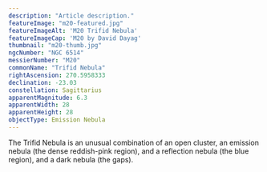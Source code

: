 ```yaml
---
description: "Article description."
featureImage: "m20-featured.jpg"
featureImageAlt: 'M20 Trifid Nebula'
featureImageCap: 'M20 by David Dayag'
thumbnail: "m20-thumb.jpg"
ngcNumber: "NGC 6514"
messierNumber: "M20"
commonName: "Trifid Nebula"
rightAscension: 270.5958333
declination: -23.03
constellation: Sagittarius
apparentMagnitude: 6.3
apparentWidth: 28
apparentHeight: 28
objectType: Emission Nebula
---
```


The Trifid Nebula is an unusual combination of an open cluster, an emission nebula (the dense reddish-pink region), and a reflection nebula (the blue region), and a dark nebula (the gaps).
